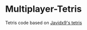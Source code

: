 # Multiplayer-Tetris
Tetris code based on [Javidx9's tetris](https://github.com/OneLoneCoder/Javidx9/blob/master/SimplyCode/OneLoneCoder_Tetris.cpp)
